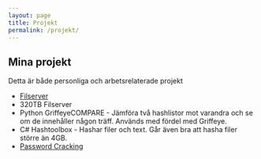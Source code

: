```yaml
---
layout: page
title: Projekt
permalink: /projekt/
---
```


## Mina projekt
Detta är både personliga och arbetsrelaterade projekt
- [Filserver](/filserver/)
- 320TB Filserver
- Python GriffeyeCOMPARE - Jämföra två hashlistor mot varandra och se om de innehåller någon träff. Används med fördel med Griffeye.
- C# Hashtoolbox - Hashar filer och text. Går även bra att hasha filer större än 4GB.
- [Password Cracking](/password-cracking)
